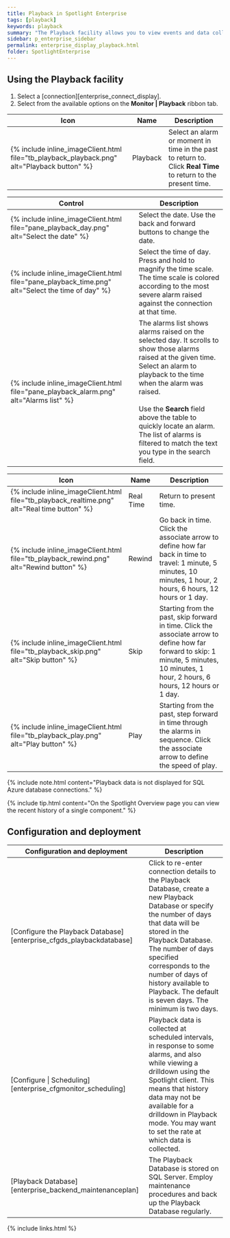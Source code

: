 ```yaml
---
title: Playback in Spotlight Enterprise
tags: [playback]
keywords: playback
summary: "The Playback facility allows you to view events and data collected in the recent past on Spotlight Overview pages, connection drilldowns and Spotlight Today. Once a time is selected, the display of the Connection drilldown and Spotlight Today turns to that time. Playback time to capture the event or moment in Spotlight as though it was happening in real time."
sidebar: p_enterprise_sidebar
permalink: enterprise_display_playback.html
folder: SpotlightEnterprise
---
```



## Using the Playback facility

1. Select a [connection][enterprise_connect_display].
2. Select from the available options on the **Monitor \| Playback** ribbon tab.


Icon | Name | Description
-----|------|------------
{% include inline_imageClient.html file="tb_playback_playback.png" alt="Playback button" %} | Playback | Select an alarm or moment in time in the past to return to. Click **Real Time** to return to the present time.

Control | Description
--------|-------------
{% include inline_imageClient.html file="pane_playback_day.png" alt="Select the date" %}  | Select the date. Use the back and forward buttons to change the date.
{% include inline_imageClient.html file="pane_playback_time.png" alt="Select the time of day" %}  | Select the time of day. Press and hold to magnify the time scale. The time scale is colored according to the most severe alarm raised against the connection at that time.
{% include inline_imageClient.html file="pane_playback_alarm.png" alt="Alarms list" %}   | The alarms list shows alarms raised on the selected day. It scrolls to show those alarms raised at the given time. Select an alarm to playback to the time when the alarm was raised.<br><br>Use the **Search** field above the table to quickly locate an alarm. The list of alarms is filtered to match the text you type in the search field.

Icon | Name | Description
-----|-----------|------------------------
{% include inline_imageClient.html file="tb_playback_realtime.png" alt="Real time button" %}  | Real Time | Return to present time.
{% include inline_imageClient.html file="tb_playback_rewind.png" alt="Rewind button" %} | Rewind | Go back in time. Click the associate arrow to define how far back in time to travel: 1 minute, 5 minutes, 10 minutes, 1 hour, 2 hours, 6 hours, 12 hours or 1 day.
{% include inline_imageClient.html file="tb_playback_skip.png" alt="Skip button" %} | Skip | Starting from the past, skip forward in time. Click the associate arrow to define how far forward to skip: 1 minute, 5 minutes, 10 minutes, 1 hour, 2 hours, 6 hours, 12 hours or 1 day.
{% include inline_imageClient.html file="tb_playback_play.png" alt="Play button" %} | Play | Starting from the past, step forward in time through the alarms in sequence. Click the associate arrow to define the speed of play.

 {% include note.html content="Playback data is not displayed for SQL Azure database connections." %}

 {% include tip.html content="On the Spotlight Overview page you can view the recent history of a single component." %}


## Configuration and deployment

Configuration and deployment | Description
-----------------------------|------------
[Configure the Playback Database][enterprise_cfgds_playbackdatabase] | Click to re-enter connection details to the Playback Database, create a new Playback Database or specify the number of days that data will be stored in the Playback Database. The number of days specified corresponds to the number of days of history available to Playback. The default is seven days. The minimum is two days.
[Configure \| Scheduling][enterprise_cfgmonitor_scheduling]  | Playback data is collected at scheduled intervals, in response to some alarms, and also while viewing a drilldown using the Spotlight client. This means that history data may not be available for a drilldown in Playback mode. You may want to set the rate at which data is collected.
[Playback Database][enterprise_backend_maintenanceplan] | The Playback Database is stored on SQL Server. Employ maintenance procedures and back up the Playback Database regularly.

{% include links.html %}
